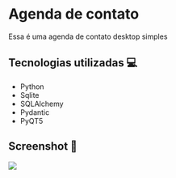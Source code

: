 # Agenda de contato 

Essa é uma agenda de contato desktop simples

## Tecnologias utilizadas 💻

<ul>
  <li>Python</li>
  <li>Sqlite</li>
  <li>SQLAlchemy</li>
  <li>Pydantic</li>
  <li>PyQT5</li>
</ul>

## Screenshot 📸

<img src="screenshot.png">
